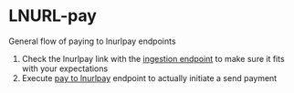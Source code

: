 # LNURL-pay

General flow of paying to lnurlpay endpoints

1. Check the lnurlpay link with the [ingestion endpoint](probe.md) to make sure it fits with your expectations
2. Execute [pay to lnurlpay](pay-to-lnurlpay.md) endpoint to actually initiate a send payment
